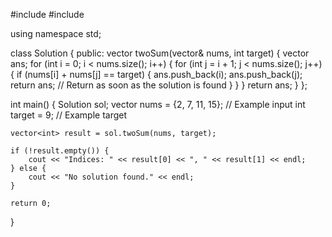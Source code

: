 #include <iostream>
#include <vector>

using namespace std;

class Solution {
public:
    vector<int> twoSum(vector<int>& nums, int target) {
        vector<int> ans;
        for (int i = 0; i < nums.size(); i++) {
            for (int j = i + 1; j < nums.size(); j++) {
                if (nums[i] + nums[j] == target) {
                    ans.push_back(i);
                    ans.push_back(j);
                    return ans;  // Return as soon as the solution is found
                }
            }
        }
        return ans;
    }
};

int main() {
    Solution sol;
    vector<int> nums = {2, 7, 11, 15};  // Example input
    int target = 9;  // Example target

    vector<int> result = sol.twoSum(nums, target);

    if (!result.empty()) {
        cout << "Indices: " << result[0] << ", " << result[1] << endl;
    } else {
        cout << "No solution found." << endl;
    }

    return 0;
}
